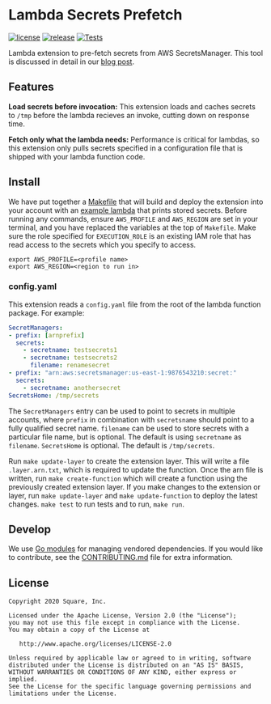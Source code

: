 # Lambda Secrets Prefetch

[![license](http://img.shields.io/badge/license-apache_2.0-blue.svg?style=flat)](https://raw.githubusercontent.com/square/lambda-secrets-prefetch/master/LICENSE)
[![release](https://img.shields.io/github/release/square/lambda-secrets-prefetch.svg?style=flat)](https://github.com/square/lambda-secrets-prefetch/releases)
[![Tests](https://github.com/square/lambda-secrets-prefetch/workflows/Go/badge.svg)](https://github.com/square/lambda-secrets-prefetch/actions?query=workflow%3AGo)

Lambda extension to pre-fetch secrets from AWS SecretsManager. This tool is discussed in detail in our [blog post](https://developer.squareup.com/blog/using-lambda-extensions-to-accelerate-secrets-access).

## Features
**Load secrets before invocation:** This extension loads and caches secrets to `/tmp` before the lambda recieves an invoke, cutting down on response time.

**Fetch only what the lambda needs:** Performance is critical for lambdas, so this extension only pulls secrets specified in a configuration file that is shipped with your lambda function code.

## Install
We have put together a [Makefile](Makefile) that will build and deploy the extension into your account with an [example lambda](example-lambda/main.py) that prints stored secrets.
Before running any commands, ensure `AWS_PROFILE` and `AWS_REGION` are set in your terminal, and you have replaced the variables at the top of `Makefile`.
Make sure the role specified for `EXECUTION_ROLE` is an existing IAM role that has read access to the secrets which you specify to access.

```
export AWS_PROFILE=<profile name>
export AWS_REGION=<region to run in>
```

### config.yaml
This extension reads a `config.yaml` file from the root of the lambda function package. For example:

```yaml
SecretManagers:
- prefix: [arnprefix]
  secrets:
    - secretname: testsecrets1
    - secretname: testsecrets2
      filename: renamesecret
- prefix: "arn:aws:secretsmanager:us-east-1:9876543210:secret:"
  secrets:
    - secretname: anothersecret
SecretsHome: /tmp/secrets
```

The `SecretManagers` entry can be used to point to secrets in multiple accounts, where `prefix` in combination with `secretsname` should point to a fully qualified secret name.
`filename` can be used to store secrets with a particular file name, but is optional. The default is using `secretname` as `filename`.
`SecretsHome` is optional. The default is `/tmp/secrets`.

Run `make update-layer` to create the extension layer. This will write a file `.layer.arn.txt`, which is required to update the function.
Once the arn file is written, run `make create-function` which will create a function using the previously created extension layer.
If you make changes to the extension or layer, run `make update-layer` and `make update-function` to deploy the latest changes.
`make test` to run tests and to run, `make run`.

## Develop
We use [Go modules][1] for managing vendored dependencies. If you would like to contribute, see the [CONTRIBUTING.md](CONTRIBUTING.md) file for extra information.

[1]: https://github.com/golang/go/wiki/Modules

## License
```
Copyright 2020 Square, Inc.

Licensed under the Apache License, Version 2.0 (the "License");
you may not use this file except in compliance with the License.
You may obtain a copy of the License at

   http://www.apache.org/licenses/LICENSE-2.0

Unless required by applicable law or agreed to in writing, software
distributed under the License is distributed on an "AS IS" BASIS,
WITHOUT WARRANTIES OR CONDITIONS OF ANY KIND, either express or implied.
See the License for the specific language governing permissions and
limitations under the License.
```


